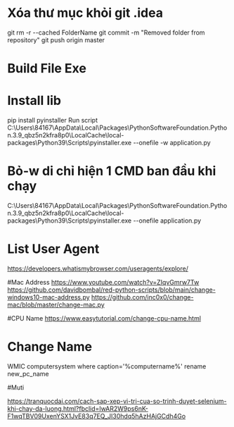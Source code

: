# Xóa thư mục khỏi git .idea
git rm -r --cached FolderName
git commit -m "Removed folder from repository"
git push origin master

# Build File Exe
# Install lib
pip install pyinstaller
Run script
C:\Users\84167\AppData\Local\Packages\PythonSoftwareFoundation.Python.3.9_qbz5n2kfra8p0\LocalCache\local-packages\Python39\Scripts\pyinstaller.exe  --onefile -w application.py

# Bỏ-w di chỉ hiện 1 CMD ban đầu khi chạy
C:\Users\84167\AppData\Local\Packages\PythonSoftwareFoundation.Python.3.9_qbz5n2kfra8p0\LocalCache\local-packages\Python39\Scripts\pyinstaller.exe  --onefile application.py

# List User Agent
https://developers.whatismybrowser.com/useragents/explore/

#Mac Address
https://www.youtube.com/watch?v=ZIqvGmrw7Tw
https://github.com/davidbombal/red-python-scripts/blob/main/change-windows10-mac-address.py
https://github.com/inc0x0/change-mac/blob/master/change-mac.py

#CPU Name
https://www.easytutorial.com/change-cpu-name.html

# Change Name
WMIC computersystem where caption='%computername%' rename new_pc_name

#Muti

https://tranquocdai.com/cach-sap-xep-vi-tri-cua-so-trinh-duyet-selenium-khi-chay-da-luong.html?fbclid=IwAR2W9ps6nK-F1wqTBV09UxenYSX1JvE83q7EQ_JI30hdq5hAzHAjGCdh4Go